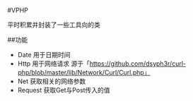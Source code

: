 #VPHP

平时积累并封装了一些工具向的类

##功能

  * Date 用于日期时间
  * Http 用于网络请求 源于「https://github.com/dsyph3r/curl-php/blob/master/lib/Network/Curl/Curl.php」
  * Net  获取相关的网络参数
  * Request 获取Get与Post传入的值

